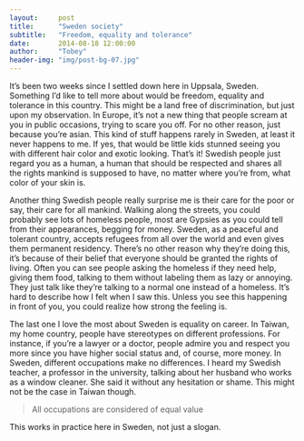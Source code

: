 ```yaml
---
layout:     post
title:      "Sweden society"
subtitle:   "Freedom, equality and tolerance"
date:       2014-08-18 12:00:00
author:     "Tobey"
header-img: "img/post-bg-07.jpg"
---
```


<p>It’s been two weeks since I settled down here in Uppsala, Sweden. Something I’d like to tell more about would be freedom, equality and tolerance in this country. This might be a land free of discrimination, but just upon my observation. In Europe, it’s not a new thing that people scream at you in public occasions, trying to scare you off. For no other reason, just because you’re asian. This kind of stuff happens rarely in Sweden, at least it never happens to me. If yes, that would be little kids stunned seeing you with different hair color and exotic looking. That’s it! Swedish people just regard you as a human, a human that should be respected and shares all the rights mankind is supposed to have, no matter where you’re from, what color of your skin is.</p>

<p>Another thing Swedish people really surprise me is their care for the poor or say, their care for all mankind. Walking along the streets, you could probably see lots of homeless people, most are Gypsies as you could tell from their appearances, begging for money. Sweden, as a peaceful and tolerant country, accepts refugees from all over the world and even gives them permanent residency. There’s no other reason why they’re doing this, it’s because of their belief that everyone should be granted the rights of living. Often you can see people asking the homeless if they need help, giving them food, talking to them without labeling them as lazy or annoying. They just talk like they’re talking to a normal one instead of a homeless. It’s hard to describe how I felt when I saw this. Unless you see this happening in front of you, you could realize how strong the feeling is.</p>

<p>The last one I love the most about Sweden is equality on career. In Taiwan, my home country, people have stereotypes on different professions. For instance, if you’re a lawyer or a doctor, people admire you and respect you more since you have higher social status and, of course, more money. In Sweden, different occupations make no differences. I heard my Swedish teacher, a professor in the university, talking about her husband who works as a window cleaner. She said it without any hesitation or shame. This might not be the case in Taiwan though.</p>

<blockquote>All occupations are considered of equal value</blockquote>

<p>This works in practice here in Sweden, not just a slogan.</p>